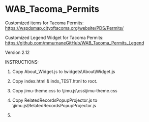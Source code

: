 # WAB_Tacoma_Permits
Customized items for Tacoma Permits: https://wspdsmap.cityoftacoma.org/website/PDS/Permits/

Customized Legend Widget for Tacoma Permits: https://github.com/mmurnaneGitHub/WAB_Tacoma_Permits_Legend

Version 2.12

INSTRUCTIONS:

1. Copy About_Widget.js to \widgets\About\Widget.js

2. Copy index.html & indx_TEST.html to root.

3. Copy jimu-theme.css to \jimu.js\css\jimu-theme.css

4. Copy RelatedRecordsPopupProjector.js to \jimu.js\RelatedRecordsPopupProjector.js

5.



